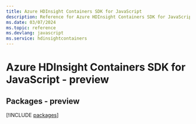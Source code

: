 ```yaml
---
title: Azure HDInsight Containers SDK for JavaScript
description: Reference for Azure HDInsight Containers SDK for JavaScript
ms.date: 03/07/2024
ms.topic: reference
ms.devlang: javascript
ms.service: hdinsightcontainers
---
```

# Azure HDInsight Containers SDK for JavaScript - preview
## Packages - preview
[!INCLUDE [packages](hdinsight-containers-index.md)]